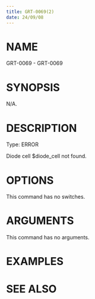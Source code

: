 ```yaml
---
title: GRT-0069(2)
date: 24/09/08
---
```


# NAME

GRT-0069 - GRT-0069

# SYNOPSIS

N/A.

# DESCRIPTION

Type: ERROR

Diode cell $diode_cell not found.

# OPTIONS

This command has no switches.

# ARGUMENTS

This command has no arguments.

# EXAMPLES

# SEE ALSO
